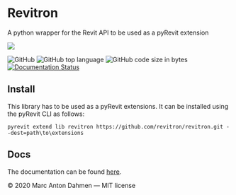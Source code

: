 # Revitron

A python wrapper for the Revit API to be used as a pyRevit extension 

![](https://raw.githubusercontent.com/revitron/revitron/master/svg/revitron-readme.svg)

![GitHub](https://img.shields.io/github/license/revitron/revitron?color=222222)
![GitHub top language](https://img.shields.io/github/languages/top/revitron/revitron?color=222222)
![GitHub code size in bytes](https://img.shields.io/github/languages/code-size/revitron/revitron?color=222222)
[![Documentation Status](https://readthedocs.org/projects/revitron/badge/?version=latest)](https://revitron.readthedocs.io/en/latest/?badge=latest)

## Install

This library has to be used as a pyRevit extensions. It can be installed using the pyRevit CLI as follows:

    pyrevit extend lib revitron https://github.com/revitron/revitron.git --dest=path\to\extensions

## Docs

The documentation can be found [here](https://revitron.readthedocs.io/en/latest/index.html).     


&copy; 2020 Marc Anton Dahmen &mdash; MIT license